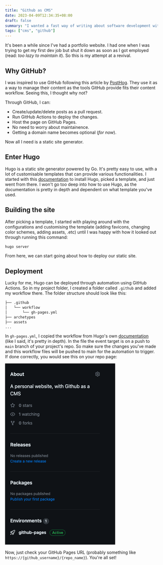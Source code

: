 ```yaml
---
title: "Github as CMS"
date: 2023-04-09T12:34:35+08:00
draft: false
summary: "I wanted a fast way of writing about software development with minimal setup, so here it is."
tags: ["cms", "github"]
---
```


It's been a while since I've had a portfolio website. I had one when I was trying to get my first dev job but shut it down as soon as I got employed (read: _too lazy to maintain it_). So this is my attempt at a revival.

## Why GitHub?

I was inspired to use GitHub following this article by [PostHog](https://posthog.com/blog/github-cms?utm_source=pointer&utm_medium=newsletter). They use it as a way to manage their content as the tools GitHub provide fits their content workflow. Seeing this, I thought why not?

Through GitHub, I can:

- Create/update/delete posts as a pull request.
- Run GitHub Actions to deploy the changes.
- Host the page on GitHub Pages.
- No need to worry about maintainence.
- Getting a domain name becomes optional (_for now_).

Now all I need is a static site generator.

## Enter Hugo

Hugo is a static site generator powered by Go. It's pretty easy to use, with a lot of customisable templates that can provide various functionalities. I started with this [documentation](https://gohugo.io/getting-started/quick-start/) to install Hugo, picked a template, and just went from there. I won't go too deep into how to use Hugo, as the documentation is pretty in depth and dependent on what template you've used.

## Building the site

After picking a template, I started with playing around with the configurations and customising the template (adding favicons, changing color schemes, adding assets, .etc) until I was happy with how it looked out through running this command:

```bash
hugo server
```

From here, we can start going about how to deploy our static site.

## Deployment

Lucky for me, Hugo can be deployed through automation using GitHub Actions. So in my project folder, I created a folder called `.github` and added my workflow there. The folder structure should look like this:

```
├── .github
│   └── workflow
│       └── gh-pages.yml
├── archetypes
├── assets
...
```

In `gh-pages.yml`, I copied the workflow from Hugo's own [documentation](https://gohugo.io/hosting-and-deployment/hosting-on-github/) (like I said, it's pretty in depth). In the file the event target is on a push to `main` branch of your project's repo. So make sure the changes you've made and this workflow files will be pushed to main for the automation to trigger. If done correctly, you would see this on your repo page:

![Github pages have been deployed](image.png)

Now, just check your GitHub Pages URL (probably something like `https://{github_username}/{repo_name}`). You're all set!
